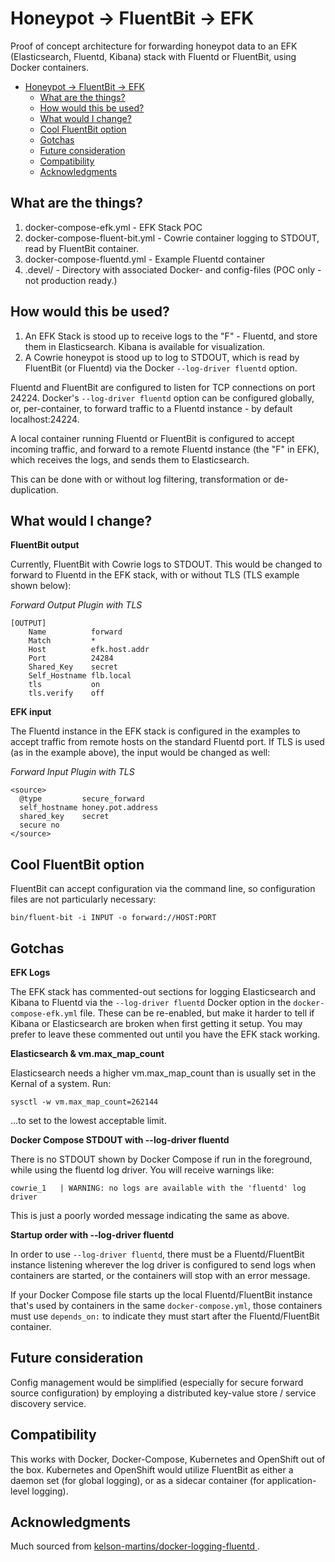# Honeypot -> FluentBit -> EFK

Proof of concept architecture for forwarding honeypot data to an EFK (Elasticsearch, Fluentd, Kibana) stack with Fluentd or FluentBit, using Docker  containers.

<!--lint disable list-item-indent-->
<!-- TOC depthFrom:1 depthTo:6 withLinks:1 updateOnSave:1 orderedList:0 -->

- [Honeypot -> FluentBit -> EFK](#honeypot-fluentbit-efk)
	- [What are the things?](#what-are-the-things)
	- [How would this be used?](#how-would-this-be-used)
	- [What would I change?](#what-would-i-change)
	- [Cool FluentBit option](#cool-fluentbit-option)
	- [Gotchas](#gotchas)
	- [Future consideration](#future-consideration)
	- [Compatibility](#compatibility)
	- [Acknowledgments](#acknowledgments)

<!-- /TOC -->
<!--lint enable list-item-indent-->

## What are the things?

1.  docker-compose-efk.yml - EFK Stack POC
2.  docker-compose-fluent-bit.yml - Cowrie container logging to STDOUT, read by FluentBit container.
3.  docker-compose-fluentd.yml - Example Fluentd container
4.  .devel/ - Directory with associated Docker- and config-files (POC only - not production ready.)

## How would this be used?

1.  An EFK Stack is stood up to receive logs to the "F" - Fluentd, and store them in Elasticsearch.  Kibana is available for visualization.
2.  A Cowrie honeypot is stood up to log to STDOUT, which is read by FluentBit (or Fluentd) via the Docker `--log-driver fluentd` option.

Fluentd and FluentBit are configured to listen for TCP connections on port 24224.  Docker's `--log-driver fluentd` option can be configured globally, or, per-container, to forward traffic to a Fluentd instance - by default localhost:24224.

A local container running Fluentd or FluentBit is configured to accept incoming traffic, and forward to a remote Fluentd instance (the "F" in EFK), which receives the logs, and sends them to Elasticsearch.

This can be done with or without log filtering, transformation or de-duplication.

## What would I change?

**FluentBit output**

Currently, FluentBit with Cowrie logs to STDOUT.  This would be changed to forward to Fluentd in the EFK stack,
with or without TLS (TLS example shown below):

_Forward Output Plugin with TLS_

```
[OUTPUT]
    Name          forward
    Match         *
    Host          efk.host.addr
    Port          24284
    Shared_Key    secret
    Self_Hostname flb.local
    tls           on
    tls.verify    off
```

**EFK input**

The Fluentd instance in the EFK stack is configured in the examples to accept traffic from remote hosts on the standard Fluentd port.  If TLS is used (as in the example above), the input would be changed as well:

_Forward Input Plugin with TLS_

```
<source>
  @type         secure_forward
  self_hostname honey.pot.address
  shared_key    secret
  secure no
</source>
```

## Cool FluentBit option

FluentBit can accept configuration via the command line, so configuration files are not particularly necessary:

`bin/fluent-bit -i INPUT -o forward://HOST:PORT`

## Gotchas

**EFK Logs**

The EFK stack has commented-out sections for logging Elasticsearch and Kibana to Fluentd via the `--log-driver fluentd` Docker option in the `docker-compose-efk.yml` file.  These can be re-enabled, but make it harder to tell if Kibana or Elasticsearch are broken when first getting it setup.  You may prefer to leave these commented out until you have the EFK stack working.

**Elasticsearch & vm.max_map_count**

Elasticsearch needs a higher vm.max_map_count than is usually set in the Kernal of a system.  Run:

`sysctl -w vm.max_map_count=262144`

...to set to the lowest acceptable limit.

**Docker Compose STDOUT with --log-driver fluentd**

There is no STDOUT shown by Docker Compose if run in the foreground, while using the fluentd log driver.  You will receive warnings like:

`cowrie_1   | WARNING: no logs are available with the 'fluentd' log driver`

This is just a poorly worded message indicating the same as above.

**Startup order with --log-driver fluentd**

In order to use `--log-driver fluentd`, there must be a Fluentd/FluentBit instance listening wherever the log driver is configured to send logs when containers are started, or the containers will stop with an error message.

If your Docker Compose file starts up the local Fluentd/FluentBit instance that's used by containers in the same `docker-compose.yml`, those containers must use `depends_on:` to indicate they must start after the Fluentd/FluentBit container.

## Future consideration

Config management would be simplified (especially for secure forward source configuration) by employing a distributed key-value store / service discovery service.

## Compatibility

This works with Docker, Docker-Compose, Kubernetes and OpenShift out of the box.  Kubernetes and OpenShift would utilize FluentBit as either a daemon set (for global logging), or as a sidecar container (for application-level logging).

## Acknowledgments

Much sourced from [kelson-martins/docker-logging-fluentd
](https://github.com/kelson-martins/docker-logging-fluentd).
